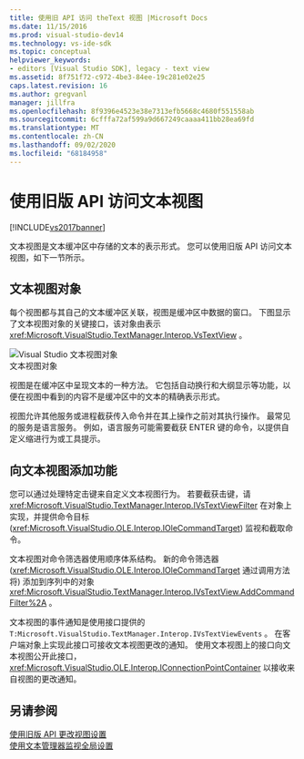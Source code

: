 ```yaml
---
title: 使用旧 API 访问 theText 视图 |Microsoft Docs
ms.date: 11/15/2016
ms.prod: visual-studio-dev14
ms.technology: vs-ide-sdk
ms.topic: conceptual
helpviewer_keywords:
- editors [Visual Studio SDK], legacy - text view
ms.assetid: 8f751f72-c972-4be3-84ee-19c281e02e25
caps.latest.revision: 16
ms.author: gregvanl
manager: jillfra
ms.openlocfilehash: 8f9396e4523e38e7313efb5668c4680f551558ab
ms.sourcegitcommit: 6cfffa72af599a9d667249caaaa411bb28ea69fd
ms.translationtype: MT
ms.contentlocale: zh-CN
ms.lasthandoff: 09/02/2020
ms.locfileid: "68184958"
---
```

# <a name="accessing-thetext-view-by-using-the-legacy-api"></a>使用旧版 API 访问文本视图
[!INCLUDE[vs2017banner](../includes/vs2017banner.md)]

文本视图是文本缓冲区中存储的文本的表示形式。 您可以使用旧版 API 访问文本视图，如下一节所示。  
  
## <a name="text-view-object"></a>文本视图对象  
 每个视图都与其自己的文本缓冲区关联，视图是缓冲区中数据的窗口。 下图显示了文本视图对象的关键接口，该对象由表示 <xref:Microsoft.VisualStudio.TextManager.Interop.VsTextView> 。  
  
 ![Visual Studio 文本视图对象](../extensibility/media/vstextview.gif "vstextview")  
文本视图对象  
  
 视图是在缓冲区中呈现文本的一种方法。 它包括自动换行和大纲显示等功能，以便在视图中看到的内容不是缓冲区中的文本的精确表示形式。  
  
 视图允许其他服务或进程截获传入命令并在其上操作之前对其执行操作。 最常见的服务是语言服务。 例如，语言服务可能需要截获 ENTER 键的命令，以提供自定义缩进行为或工具提示。  
  
## <a name="adding-functionality-to-the-text-view"></a>向文本视图添加功能  
 您可以通过处理特定击键来自定义文本视图行为。 若要截获击键，请 <xref:Microsoft.VisualStudio.TextManager.Interop.IVsTextViewFilter> 在对象上实现，并提供命令目标 (<xref:Microsoft.VisualStudio.OLE.Interop.IOleCommandTarget>) 监视和截取命令。  
  
 文本视图对命令筛选器使用顺序体系结构。 新的命令筛选器 (<xref:Microsoft.VisualStudio.OLE.Interop.IOleCommandTarget> 通过调用方法将) 添加到序列中的对象 <xref:Microsoft.VisualStudio.TextManager.Interop.IVsTextView.AddCommandFilter%2A> 。  
  
 文本视图的事件通知是使用接口提供的 `T:Microsoft.VisualStudio.TextManager.Interop.IVsTextViewEvents` 。 在客户端对象上实现此接口可接收文本视图更改的通知。 使用文本视图上的接口向文本视图公开此接口， <xref:Microsoft.VisualStudio.OLE.Interop.IConnectionPointContainer> 以接收来自视图的更改通知。  
  
## <a name="see-also"></a>另请参阅  
 [使用旧版 API 更改视图设置](../extensibility/changing-view-settings-by-using-the-legacy-api.md)   
 [使用文本管理器监视全局设置](../extensibility/using-the-text-manager-to-monitor-global-settings.md)
